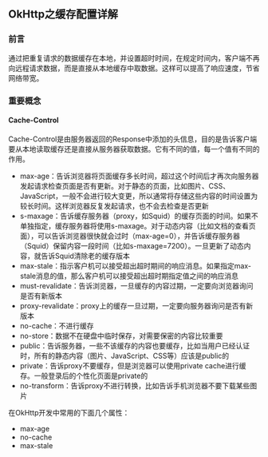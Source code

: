 ## OkHttp之缓存配置详解

### 前言

通过把重复请求的数据缓存在本地，并设置超时时间，在规定时间内，客户端不再向远程请求数据，而是直接从本地缓存中取数据。这样可以提高了响应速度，节省网络带宽。

### 重要概念

#### Cache-Control

Cache-Control是由服务器返回的Response中添加的头信息，目的是告诉客户端要从本地读取缓存还是直接从服务器获取数据。它有不同的值，每一个值有不同的作用。

* max-age：告诉浏览器将页面缓存多长时间，超过这个时间后才再次向服务器发起请求检查页面是否有更新。对于静态的页面，比如图片、CSS、JavaScript，一般不会进行较大变更，所以通常将存储这些内容的时间设置为较长时间。这样浏览器反复发起请求，也不会去检查是否更新
* s-maxage：告诉缓存服务器（proxy，如Squid）的缓存页面的时间。如果不单独指定，缓存服务器将使用s-maxage。对于动态内容（比如文档的查看页面），可以告诉浏览器很快就会过时（max-age=0），并告诉缓存服务器（Squid）保留内容一段时间（比如s-maxage=7200）。一旦更新了动态内容，就告诉Squid清除老的缓存版本
* max-stale：指示客户机可以接受超出超时期间的响应消息。如果指定max-stale消息的值，那么客户机可以接受超出超时期指定值之间的响应消息
* must-revalidate：告诉浏览器，一旦缓存的内容过期，一定要向浏览器询问是否有新版本
* proxy-revalidate：proxy上的缓存一旦过期，一定要向服务器询问是否有新版本
* no-cache：不进行缓存
* no-store：数据不在硬盘中临时保存，对需要保密的内容比较重要
* public：告诉服务器，一些不该缓存的内容也要缓存，比如当用户已经认证时，所有的静态内容（图片、JavaScript、CSS等）应该是public的
* private：告诉proxy不要缓存，但是浏览器可以使用private cache进行缓存。一般登录后的个性化页面是private的
* no-transform：告诉proxy不进行转换，比如告诉手机浏览器不要下载某些图片

在OkHttp开发中常用的下面几个属性：

* max-age
* no-cache
* max-stale